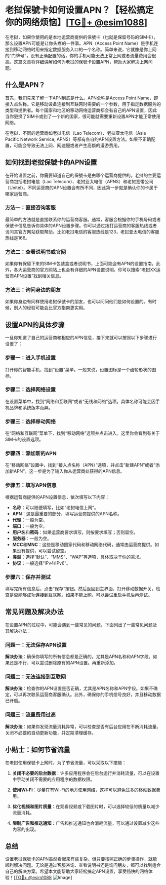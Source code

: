 # 老挝保號卡如何设置APN？【轻松搞定你的网络烦恼】[[TG💪+ @esim1088](https://t.me/s/esim1088)]

在老挝，如果你使用的是本地运营商提供的保號卡（也就是保留号码的SIM卡），那么设置APN可能是让你头疼的一件事。APN（Access Point Name）是手机连接到移动网络时用来指定数据服务入口的一个名称。简单来说，它就像是你上网的“门牌号”，没有正确配置的话，你的手机可能无法正常上网或者流量费用会很高。这篇文章将详细讲解如何为老挝的保號卡设置APN，帮助大家解决上网问题。

## 什么是APN？

首先，我们先来了解一下APN到底是什么。APN全称是Access Point Name，即接入点名称。它是移动设备连接到互联网时需要的一个参数，用于指定数据服务的类型和提供者。每个国家和地区的移动网络运营商都会有自己的APN设置，因此当你更换了SIM卡或到了一个新的国家，很可能就需要重新设置APN才能正常使用网络。

在老挝，不同的运营商如老挝电信（Lao Telecom）、老挝亚太电信（Asia Pacific Network Service, APNS）等都有各自的APN设置方法。如果不正确配置，可能会导致无法上网、网速慢或者产生高额的漫游费用。

## 如何找到老挝保號卡的APN设置

在开始设置之前，你需要知道自己的保號卡是由哪个运营商提供的。老挝的主要运营商包括老挝电信（Lao Telecom）、老挝亚太电信（APNS）和老挝宽带公司（Unitel）。不同运营商的APN设置会有所不同，因此第一步就是确认你的卡属于哪家运营商。

### 方法一：直接咨询客服

最简单的方法就是直接联系你的运营商客服。通常，客服会根据你的手机号码或者保號卡信息告诉你具体的APN设置步骤。你可以通过拨打运营商的客服热线或者访问其官方网站获取帮助。比如老挝电信的客服热线是123，老挝亚太电信的客服热线是166。

### 方法二：查看说明书或官网

如果你有保留下来的SIM卡包装盒或者说明书，上面可能会有APN的设置指南。此外，各大运营商的官方网站上也会有详细的APN设置说明。你可以搜索“老挝XX运营商APN设置”找到相关信息。

### 方法三：询问身边的朋友

如果你身边有同样使用老挝保號卡的朋友，也可以问问他们是如何设置的。有时候，别人的经验可能会比官方指南更实用。

## 设置APN的具体步骤

一旦你知道了自己的运营商和相应的APN信息，接下来就可以按照以下步骤进行设置了：

### 步骤一：进入手机设置

打开你的智能手机，找到“设置”菜单。一般来说，设置图标是一个齿轮形状的图标。

### 步骤二：选择网络设置

在设置菜单中，找到“网络和互联网”或者“无线和网络”选项。具体名称可能会因手机品牌和系统版本而异。

### 步骤三：选择移动网络

在“网络和互联网”菜单下，找到“移动网络”选项并点击进入。这里你会看到有关于SIM卡的设置选项。

### 步骤四：添加新的APN

在“移动网络”设置中，找到“接入点名称（APN）”选项，并点击“新建APN”或者“添加新APN”。这一步是为了输入你从运营商处获得的APN信息。

### 步骤五：填写APN信息

根据运营商提供的APN设置信息，依次填写以下内容：
- **名称**：可以随便填写，比如“老挝电信上网”。
- **APN**：这是最重要的部分，填写运营商提供的APN名称。
- **代理**：一般为空。
- **端口**：一般为空。
- **用户名**和**密码**：如果运营商要求填写，则按要求填写；否则留空。
- **服务器**：一般为空。
- **MCC**和**MNC**：这些是移动国家代码和移动网络代码，通常由运营商提供。如果没有提供，可以尝试留空。
- **类型**：选择“默认”、“MMS”、“WAP”等选项，具体取决于你的需求。
- **协议**：一般选择“IPv4/IPv6”。

### 步骤六：保存并测试

填写完所有信息后，点击“保存”按钮。然后返回到主界面，打开移动数据开关，检查是否能够成功连接到互联网。如果不能上网，可以尝试重启手机后再测试。

## 常见问题及解决办法

在设置APN的过程中，可能会遇到一些常见的问题，下面列出了一些常见问题及其解决办法：

### 问题一：无法保存APN设置

**解决办法**：确保你填写的所有信息都是正确的，尤其是APN名称和APN字段。如果还是不行，可以尝试删除原有的APN设置，再重新添加。

### 问题二：无法连接到互联网

**解决办法**：检查你的APN设置是否正确，尤其是APN名称和APN字段。如果不确定，可以再次联系运营商客服确认。此外，确保你的手机信号良好，并且移动数据已开启。

### 问题三：流量费用过高

**解决办法**：如果你发现流量消耗异常，可以检查是否有后台应用在不断消耗流量。关闭不必要的自动更新功能，并定期清理缓存。

## 小贴士：如何节省流量

在老挝使用保號卡上网时，为了节省流量，可以采取以下措施：

1. **关闭不必要的后台数据**：许多应用程序会在后台运行并消耗流量，可以在设置中手动关闭不需要的应用程序的数据权限。
   
2. **使用Wi-Fi**：尽量在有Wi-Fi的地方使用网络，这样可以避免过多的移动数据费用。

3. **优化视频和图片质量**：在观看视频或下载图片时，可以选择较低的质量以减少流量消耗。

4. **限制广告和推送通知**：广告和推送通知也会消耗流量，可以通过设置减少这些内容的出现。

## 总结

设置老挝保號卡的APN虽然看起来有些复杂，但只要按照正确的步骤操作，就能顺利解决问题。无论是通过客服咨询、查看说明书还是询问朋友，都可以找到适合自己的解决方案。希望本文能帮助大家轻松搞定APN设置，享受畅快的网络体验！[[TG💪+ @esim1088](https://t.me/s/esim1088) ![Image](https://i.postimg.cc/4NQfJmqS/Snipaste-2025-05-13-00-14-12.png)]